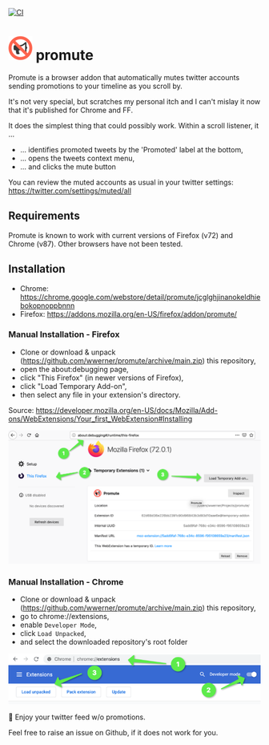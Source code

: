 [![CI](https://github.com/wwerner/promute/actions/workflows/node.js.yml/badge.svg?branch=main)](https://github.com/wwerner/promute/actions/workflows/node.js.yml)

# ![Logo](https://github.com/wwerner/promute/blob/main/logo_48.png?raw=true) promute
Promute is a browser addon that automatically mutes twitter accounts sending promotions to your timeline as you scroll by.

It's not very special, but scratches my personal itch and I can't mislay it now that it's published for Chrome and FF.

It does the simplest thing that could possibly work.
Within a scroll listener, it ...
* ... identifies promoted tweets by the 'Promoted' label at the bottom,
* ... opens the tweets context menu,
* ... and clicks the mute button

You can review the muted accounts as usual in your twitter settings: https://twitter.com/settings/muted/all

## Requirements

Promute is known to work with current versions of Firefox (v72) and Chrome (v87). Other browsers have not been tested.

## Installation

* Chrome: https://chrome.google.com/webstore/detail/promute/jcglghjinanokeldhiebokopnoppbnnn
* Firefox: https://addons.mozilla.org/en-US/firefox/addon/promute/

### Manual Installation - Firefox

* Clone or download & unpack (https://github.com/wwerner/promute/archive/main.zip) this repository,
* open the about:debugging page, 
* click "This Firefox" (in newer versions of Firefox), 
* click "Load Temporary Add-on", 
* then select any file in your extension's directory.

Source: https://developer.mozilla.org/en-US/docs/Mozilla/Add-ons/WebExtensions/Your_first_WebExtension#Installing

![Install Firefox Extension](doc/install-manually-ff.png "Install Firefox Extension")

### Manual Installation - Chrome

* Clone or download & unpack (https://github.com/wwerner/promute/archive/main.zip) this repository,
* go to chrome://extensions,
* enable `Developer Mode`,
* click `Load Unpacked`,
* and select the downloaded repository's root folder

![Install Chrome Extension](doc/install-manually-ch.png "Install Chrome Extension")

🥳 Enjoy your twitter feed w/o promotions.

Feel free to raise an issue on Github, if it does not work for you.

